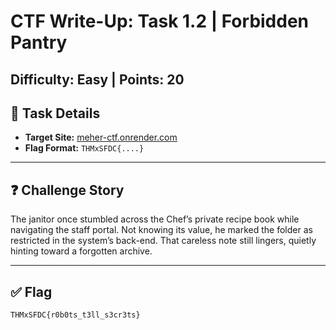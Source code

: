 # CTF Write-Up: Task 1.2 | Forbidden Pantry
## Difficulty: Easy | Points: 20

## 📂 Task Details
- **Target Site:** [meher-ctf.onrender.com](https://meher-ctf.onrender.com/)  
- **Flag Format:** `THMxSFDC{....}`

---

## ❓ Challenge Story
The janitor once stumbled across the Chef’s private recipe book while navigating the staff portal. Not knowing its value, he marked the folder as restricted in the system’s back-end. That careless note still lingers, quietly hinting toward a forgotten archive.

---

## ✅ Flag
    THMxSFDC{r0b0ts_t3ll_s3cr3ts}